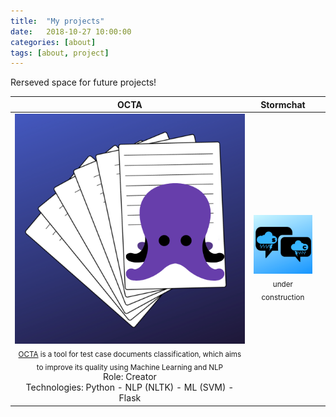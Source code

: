 ```yaml
---
title:  "My projects"
date:   2018-10-27 10:00:00
categories: [about]
tags: [about, project]
---
```


Rerseved space for future projects! 

| OCTA  	|  Stormchat   |       |	
|:-:	|:-:	|:-:	|
| <img src="https://github.com/antoniosj/blog-examples/blob/master/github-images/octa.png?raw=true" /><br /><sub><a href="https://www.antoniosj.com/2018/octa/">OCTA</a> is a tool for test case documents classification, which aims to improve its quality using Machine Learning and NLP </sub><br /> Role: Creator<br /> Technologies: Python - NLP (NLTK) - ML (SVM) - Flask | <img src="https://github.com/antoniosj/blog-examples/blob/master/github-images/stormchat.png?raw=true" width="118px;"/><br /><sub> under construction </sub>  	|     	| 
